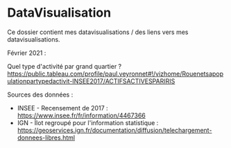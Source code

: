# DataVisualisation

Ce dossier contient mes datavisualisations / des liens vers mes datavisualisations. 

Février 2021 : 

Quel type d'activité par grand quartier ?
https://public.tableau.com/profile/paul.veyronnet#!/vizhome/Rouenetsapopulationpartypedactivit-INSEE2017/ACTIFSACTIVESPARIRIS

Sources des données : 
- INSEE - Recensement de 2017 : https://www.insee.fr/fr/information/4467366
- IGN - Îlot regroupé pour l'information statistique : https://geoservices.ign.fr/documentation/diffusion/telechargement-donnees-libres.html
